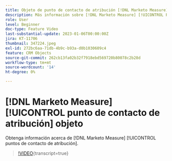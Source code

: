 ```yaml
---
title: Objeto de punto de contacto de atribución [!DNL Marketo Measure]
description: Más información sobre [!DNL Marketo Measure] [!UICONTROL Puntos de contacto de atribución].
role: User
level: Beginner
doc-type: Feature Video
last-substantial-update: 2023-01-06T00:00:00Z
jira: KT-11706
thumbnail: 347224.jpeg
exl-id: 272bc6aa-71db-4b9c-b93a-d0b1030609c4
feature: CRM Objects
source-git-commit: 262cb13fa02b32f7918ebd569720b80078c2b28d
workflow-type: tm+mt
source-wordcount: '14'
ht-degree: 0%

---
```


# [!DNL Marketo Measure] [!UICONTROL punto de contacto de atribución] objeto

Obtenga información acerca de [!DNL Marketo Measure] [!UICONTROL puntos de contacto de atribución].

>[!VIDEO](https://video.tv.adobe.com/v/3422228/?learn=on&captions=spa){transcript=true}
